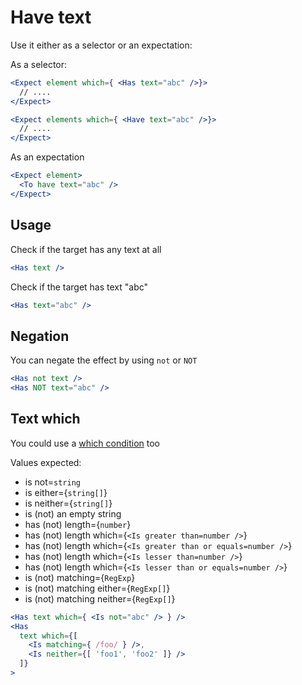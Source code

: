 # Have text

Use it either as a selector or an expectation:

As a selector:

```jsx
<Expect element which={ <Has text="abc" />}>
  // ....
</Expect>

<Expect elements which={ <Have text="abc" />}>
  // ....
</Expect>
```

As an expectation

```jsx
<Expect element>
  <To have text="abc" />
</Expect>
```

## Usage

Check if the target has any text at all

```jsx
<Has text />
```

Check if the target has text "abc"

```jsx
<Has text="abc" />
```

## Negation

You can negate the effect by using `not` or `NOT`

```jsx
<Has not text />
<Has NOT text="abc" />
```

## Text which

You could use a [which condition](which) too

Values expected:

- is not=`string`
- is either={`string[]`}
- is neither={`string[]`}
- is (not) an empty string
- has (not) length={`number`}
- has (not) length which={`<Is greater than=number />`}
- has (not) length which={`<Is greater than or equals=number />`}
- has (not) length which={`<Is lesser than=number />`}
- has (not) length which={`<Is lesser than or equals=number />`}
- is (not) matching={`RegExp`}
- is (not) matching either={`RegExp[]`}
- is (not) matching neither={`RegExp[]`}


```jsx
<Has text which={ <Is not="abc" /> } />
<Has
  text which={[
    <Is matching={ /foo/ } />,
    <Is neither={[ 'foo1', 'foo2' ]} />
  ]}
>
```
